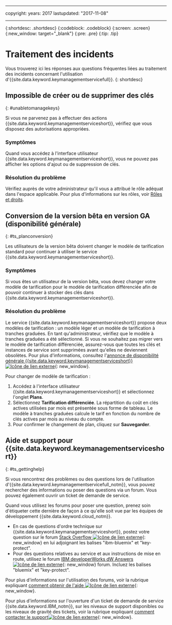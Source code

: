 ﻿---

copyright:
  years: 2017
lastupdated: "2017-11-08"

---

{:shortdesc: .shortdesc}
{:codeblock: .codeblock}
{:screen: .screen}
{:new_window: target="_blank"}
{:pre: .pre}
{:tip: .tip}

# Traitement des incidents

Vous trouverez ici les réponses aux questions fréquentes liées au
traitement des incidents concernant l'utilisation d'{{site.data.keyword.keymanagementservicefull}}.
{: shortdesc}

## Impossible de créer ou de supprimer des clés
{: #unabletomanagekeys}

Si vous ne parvenez pas à effectuer des actions {{site.data.keyword.keymanagementserviceshort}}, vérifiez que vous
disposez des autorisations appropriées.

### Symptômes

Quand vous accédez à l'interface utilisateur {{site.data.keyword.keymanagementserviceshort}}, vous ne pouvez pas afficher les options d'ajout ou de suppression de clés.

### Résolution du problème

Vérifiez auprès de votre administrateur qu'il vous a attribué le rôle adéquat dans l'espace applicable. Pour plus d'informations sur les rôles, voir [Rôles et droits](/docs/services/keymgmt/keyprotect_manage_access.html#roles).

## Conversion de la version bêta en version GA (disponibilité générale)
{: #ts_planconversion}

Les utilisateurs de la version bêta doivent changer le modèle de tarification standard pour continuer à utiliser le service {{site.data.keyword.keymanagementserviceshort}}.

### Symptômes

Si vous êtes un utilisateur de la version bêta, vous devez changer votre modèle de tarification pour le modèle de tarification différenciée afin de pouvoir continuer à stocker des clés dans {{site.data.keyword.keymanagementserviceshort}}.

### Résolution du problème

Le service {{site.data.keyword.keymanagementserviceshort}} propose deux modèles de tarification : un modèle léger et un modèle de tarification à tranches graduées. En tant qu'administrateur, vérifiez que le modèle à tranches graduées a été sélectionné. Si vous ne souhaitez pas migrer vers le modèle de tarification différenciée, assurez-vous que toutes les clés et instances de service sont supprimées avant qu'elles ne deviennent obsolètes. Pour plus d'informations, consultez l'[annonce de disponibilité générale {{site.data.keyword.keymanagementserviceshort}} ![Icône de lien externe](../../icons/launch-glyph.svg "Icône de lien externe")]("https://www.ibm.com/blogs/bluemix/2016/12/dallas-key-protect-ga/"){: new_window}.

Pour changer de modèle de tarification :

1. Accédez à l'interface utilisateur {{site.data.keyword.keymanagementserviceshort}} et sélectionnez l'onglet **Plans**.
2. Sélectionnez **Tarification différenciée**.
    La répartition du coût en clés actives utilisées par mois est présentée sous forme de tableau. Le modèle à tranches graduées calcule le tarif en fonction du nombre de clés actives par mois au niveau du compte.
3. Pour confirmer le changement de plan, cliquez sur **Sauvegarder**.

## Aide et support pour {{site.data.keyword.keymanagementserviceshort}}
{: #ts_gettinghelp}

Si vous rencontrez des problèmes ou des questions lors de l'utilisation d'{{site.data.keyword.keymanagementservicefull_notm}}, vous pouvez rechercher des informations ou poser des questions via un forum. Vous pouvez également ouvrir un ticket de demande de service.

Quand vous utilisez les forums pour poser une question, prenez soin d'étiqueter cette dernière de façon à ce qu'elle soit vue par les équipes de développement {{site.data.keyword.cloud_notm}}.

- En cas de questions d'ordre technique sur {{site.data.keyword.keymanagementserviceshort}}, postez votre question sur le forum [Stack Overflow ![Icône de lien externe](../../icons/launch-glyph.svg "Icône de lien externe")](http://stackoverflow.com/search?q=key-protect+ibm-bluemix){: new_window} en lui adjoignant les balises "ibm-bluemix" et "key-protect".
- Pour des questions relatives au service et aux instructions de mise en route, utilisez le forum [IBM developerWorks dW Answers ![Icône de lien externe](../../icons/launch-glyph.svg "Icône de lien externe")](https://developer.ibm.com/answers/topics/key-protect/?smartspace=bluemix){: new_window} forum. Incluez les balises "bluemix" et "key-protect".

Pour plus d'informations sur l'utilisation des forums, voir la rubrique expliquant [comment obtenir de l'aide ![Icône de lien externe](../../icons/launch-glyph.svg "Icône de lien externe")](https://console.bluemix.net/docs/support/index.html#getting-help){: new_window}.

Pour plus d'informations sur l'ouverture d'un ticket de demande de service {{site.data.keyword.IBM_notm}}, sur les niveaux de support disponibles ou les niveaux de gravité des tickets, voir la rubrique expliquant [comment contacter le support![Icône de lien externe](../../icons/launch-glyph.svg "Icône de lien externe")](https://console.bluemix.net/docs/support/index.html#contacting-support){: new_window}.

